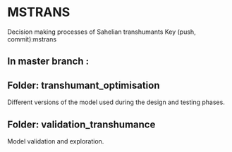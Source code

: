 # MSTRANS
Decision making processes of Sahelian transhumants 
Key (push, commit):mstrans

## In master branch :

## Folder: transhumant_optimisation
Different versions of the model used during the design and testing phases.

## Folder: validation_transhumance
Model validation and exploration.
